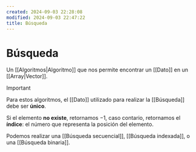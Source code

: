 ```yaml
---
created: 2024-09-03 22:28:08
modified: 2024-09-03 22:47:22
title: Búsqueda
---
```


# Búsqueda

Un [[Algoritmos|Algoritmo]] que nos permite encontrar un [[Dato]] en un [[Array|Vector]].

> [!important]
> Para estos algoritmos, el [[Dato]] utilizado para realizar la [[Búsqueda]] debe ser **único**.

Si el elemento **no existe**, retornamos $-1$, caso contario, retornamos el **índice**: el número que representa la posición del elemento.

Podemos realizar una [[Búsqueda secuencial]], [[Búsqueda indexada]], o una [[Búsqueda binaria]].
